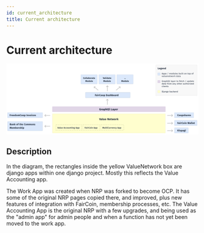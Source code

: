 ```yaml
---
id: current_architecture
title: Current architecture
---
```


# Current architecture

![Current OCE architecture](../.gitbook/assets/currentarchitecture.png)

## Description

In the diagram, the rectangles inside the yellow ValueNetwork box are django apps within one django project. Mostly this reflects the Value Accounting app.

The Work App was created when NRP was forked to become OCP. It has some of the original NRP pages copied there, and improved, plus new features of integration with FairCoin, membership processes, etc. The Value Accounting App is the original NRP with a few upgrades, and being used as the "admin app" for admin people and when a function has not yet been moved to the work app.

